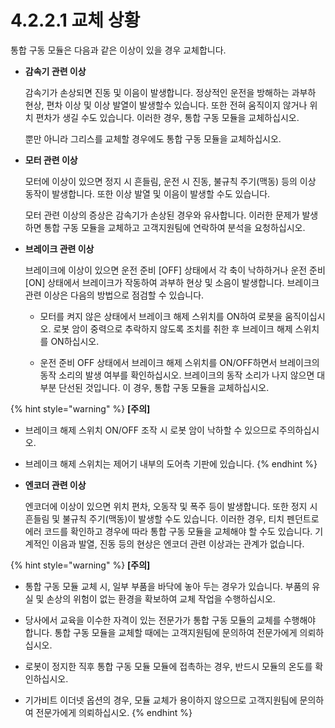 # 4.2.2.1 교체 상황

통합 구동 모듈은 다음과 같은 이상이 있을 경우 교체합니다.

* **감속기 관련 이상**

  감속기가 손상되면 진동 및 이음이 발생합니다. 정상적인 운전을 방해하는 과부하 현상, 편차 이상 및 이상 발열이 발생할수 있습니다. 또한 전혀 움직이지 않거나 위치 편차가 생길 수도 있습니다. 이러한 경우, 통합 구동 모듈을 교체하십시오.

  뿐만 아니라 그리스를 교체할 경우에도 통합 구동 모듈을 교체하십시오.

* **모터 관련 이상**

  모터에 이상이 있으면 정지 시 흔들림, 운전 시 진동, 불규칙 주기\(맥동\) 등의 이상 동작이 발생합니다. 또한 이상 발열 및 이음이 발생할 수도 있습니다.

  모터 관련 이상의 증상은 감속기가 손상된 경우와 유사합니다. 이러한 문제가 발생하면 통합 구동 모듈을 교체하고 고객지원팀에 연락하여 분석을 요청하십시오.

* **브레이크 관련 이상**

  브레이크에 이상이 있으면 운전 준비 \[OFF\] 상태에서 각 축이 낙하하거나 운전 준비 \[ON\] 상태에서 브레이크가 작동하여 과부하 현상 및 소음이 발생합니다. 브레이크 관련 이상은 다음의 방법으로 점검할 수 있습니다.



  * 모터를 켜지 않은 상태에서 브레이크 해제 스위치를 ON하여 로봇을 움직이십시오. 로봇 암이 중력으로 추락하지 않도록 조치를 취한 후 브레이크 해제 스위치를 ON하십시오.





  * 운전 준비 OFF 상태에서 브레이크 해제 스위치를 ON/OFF하면서 브레이크의 동작 소리의 발생 여부를 확인하십시오. 브레이크의 동작 소리가 나지 않으면 대부분 단선된 것입니다. 이 경우, 통합 구동 모듈을 교체하십시오.

{% hint style="warning" %}
**\[주의\]**

* 브레이크 해제 스위치 ON/OFF 조작 시 로봇 암이 낙하할 수 있으므로 주의하십시오.

* 브레이크 해제 스위치는 제어기 내부의 도어측 기판에 있습니다.
{% endhint %}

* **엔코더 관련 이상**

  엔코더에 이상이 있으면 위치 편차, 오동작 및 폭주 등이 발생합니다. 또한 정지 시 흔들림 및 불규칙 주기\(맥동\)이 발생할 수도 있습니다. 이러한 경우, 티치 펜던트로 에러 코드를 확인하고 경우에 따라 통합 구동 모듈을 교체해야 할 수도 있습니다. 기계적인 이음과 발열, 진동 등의 현상은 엔코더 관련 이상과는 관계가 없습니다.

{% hint style="warning" %}
**\[주의\]**

* 통합 구동 모듈 교체 시, 일부 부품을 바닥에 놓아 두는 경우가 있습니다. 부품의 유실 및 손상의 위험이 없는 환경을 확보하여 교체 작업을 수행하십시오.

* 당사에서 교육을 이수한 자격이 있는 전문가가 통합 구동 모듈의 교체를 수행해야 합니다. 통합 구동 모듈을 교체할 때에는 고객지원팀에 문의하여 전문가에게 의뢰하십시오.

* 로봇이 정지한 직후 통합 구동 모듈 모듈에 접촉하는 경우, 반드시 모듈의 온도를 확인하십시오.

* 기가비트 이더넷 옵션의 경우, 모듈 교체가 용이하지 않으므로 고객지원팀에 문의하여 전문가에게 의뢰하십시오.
{% endhint %}

